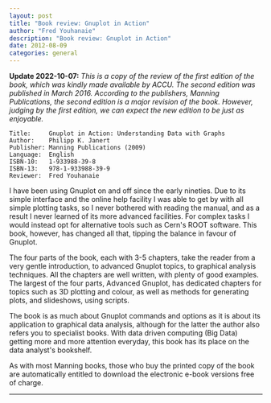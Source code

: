 ```yaml
---
layout: post
title: "Book review: Gnuplot in Action"
author: "Fred Youhanaie"
description: "Book review: Gnuplot in Action"
date: 2012-08-09
categories: general
---
```


**Update 2022-10-07:** _This is a copy of the review of the first edition of the
book, which was kindly made available by ACCU. The second edition was published
in March 2016. According to the publishers, Manning Publications, the second
edition is a major revision of the book. However, judging by the first edition,
we can expect the new edition to be just as enjoyable._

```
Title:     Gnuplot in Action: Understanding Data with Graphs
Author:    Philipp K. Janert
Publisher: Manning Publications (2009)
Language:  English
ISBN-10:   1-933988-39-8
ISBN-13:   978-1-933988-39-9
Reviewer:  Fred Youhanaie
```

I have been using Gnuplot on and off since the early nineties. Due to
its simple interface and the online help facility I was able to get by
with all simple plotting tasks, so I never bothered with reading the
manual, and as a result I never learned of its more advanced facilities.
For complex tasks I would instead opt for alternative tools such as
Cern's ROOT software. This book, however, has changed all that, tipping
the balance in favour of Gnuplot.

The four parts of the book, each with 3-5 chapters, take the reader from
a very gentle introduction, to advanced Gnuplot topics, to graphical
analysis techniques. All the chapters are well written, with plenty
of good examples. The largest of the four parts, Advanced Gnuplot, has
dedicated chapters for topics such as 3D plotting and colour, as well
as methods for generating plots, and slideshows, using scripts.

The book is as much about Gnuplot commands and options as it is about
its application to graphical data analysis, although for the latter the
author also refers you to specialist books. With data driven computing
(Big Data) getting more and more attention everyday, this book has its
place on the data analyst's bookshelf.

As with most Manning books, those who buy the printed copy of the book
are automatically entitled to download the electronic e-book versions
free of charge.

---
